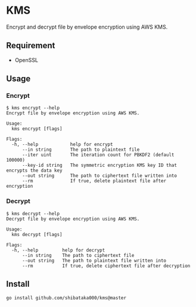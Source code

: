 # KMS

Encrypt and decrypt file by envelope encryption using AWS KMS.

## Requirement
- OpenSSL

## Usage

### Encrypt
```
$ kms encrypt --help
Encrypt file by envelope encryption using AWS KMS.

Usage:
  kms encrypt [flags]

Flags:
  -h, --help            help for encrypt
      --in string       The path to plaintext file
      --iter uint       The iteration count for PBKDF2 (default 100000)
      --key-id string   The symmetric encryption KMS key ID that encrypts the data key
      --out string      The path to ciphertext file written into
      --rm              If true, delete plaintext file after encryption
```

### Decrypt
```
$ kms decrypt --help
Decrypt file by envelope encryption using AWS KMS.

Usage:
  kms decrypt [flags]

Flags:
  -h, --help         help for decrypt
      --in string    The path to ciphertext file
      --out string   The path to plaintext file written into
      --rm           If true, delete ciphertext file after decryption
```

## Install
```
go install github.com/shibataka000/kms@master
```
